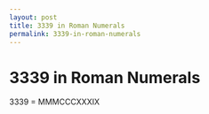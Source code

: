 ```yaml
---
layout: post
title: 3339 in Roman Numerals
permalink: 3339-in-roman-numerals
---
```


# 3339 in Roman Numerals

3339 = MMMCCCXXXIX

